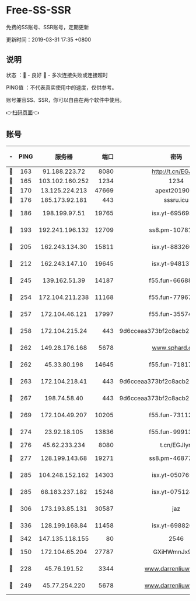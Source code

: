 # Free-SS-SSR

免费的SS账号、SSR账号，定期更新

更新时间：2019-03-31 17:35 +0800

## 说明

状态     ：🙂 - 良好 🙁 - 多次连接失败或连接超时

PING值   ：不代表真实使用中的速度，仅供参考。

账号兼容SS、SSR，你可以自由在两个软件中使用。

👉[扫码页面](https://liesauer.github.io/Free-SS-SSR/)👈

## 账号

|-|PING|服务器|端口|密码|加密方式|区域|
|:----:|:----:|:-----:|-----:|:----:|:----:|:----:|
|🙂|163|91.188.223.72|8080|http://t.cn/EGJIyrl|rc4-md5|RU|
|🙂|165|103.102.160.252|1234|1234|rc4-md5|JP|
|🙂|170|13.125.224.213|47669|apext2019001|chacha20|KR|
|🙂|176|185.173.92.181|443|sssru.icu|rc4-md5|RU|
|🙂|186|198.199.97.51|19765|isx.yt-69569587|aes-256-cfb|US|
|🙂|193|192.241.196.132|12709|ss8.pm-10781424|aes-256-cfb|US|
|🙂|205|162.243.134.30|15811|isx.yt-88326098|aes-256-cfb|US|
|🙂|212|162.243.147.10|19645|isx.yt-94813744|aes-256-cfb|US|
|🙂|245|139.162.51.39|14187|f55.fun-66688027|aes-256-cfb|SG|
|🙂|254|172.104.211.238|11168|f55.fun-77967881|aes-256-cfb|US|
|🙂|257|172.104.46.121|17997|f55.fun-35574744|aes-256-cfb|SG|
|🙂|258|172.104.215.24|443|9d6cceaa373bf2c8acb22e60b6a58be6|aes-256-cfb|US|
|🙂|262|149.28.176.168|5678|www.sphard.com|aes-256-cfb|AU|
|🙂|262|45.33.80.198|14645|f55.fun-71817463|aes-256-cfb|US|
|🙂|263|172.104.218.41|443|9d6cceaa373bf2c8acb22e60b6a58be6|aes-256-cfb|US|
|🙂|267|198.74.58.40|443|9d6cceaa373bf2c8acb22e60b6a58be6|aes-256-cfb|US|
|🙂|269|172.104.49.207|10205|f55.fun-73112677|aes-256-cfb|SG|
|🙂|274|23.92.18.105|13836|f55.fun-99913847|aes-256-cfb|US|
|🙂|276|45.62.233.234|8080|t.cn/EGJIyrl|rc4-md5|CA|
|🙂|277|128.199.143.68|19271|ss8.pm-46877395|aes-256-cfb|SG|
|🙂|285|104.248.152.162|14303|isx.yt-05076511|aes-256-cfb|SG|
|🙂|285|68.183.237.182|15248|isx.yt-07512892|aes-256-cfb|SG|
|🙂|306|173.193.85.131|30587|jaz|aes-256-cfb|US|
|🙂|336|128.199.168.84|11458|isx.yt-69882688|aes-256-cfb|SG|
|🙂|342|147.135.118.155|80|2546|chacha20|US|
|🙂|150|172.104.65.204|27787|GXiHWmnJx94S|aes-256-cfb|JP|
|🙂|228|45.76.191.52|3344|www.darrenliuwei.com|aes-256-cfb|JP|
|🙁|249|45.77.254.220|5678|www.darrenliuwei.com|aes-256-cfb|SG|
